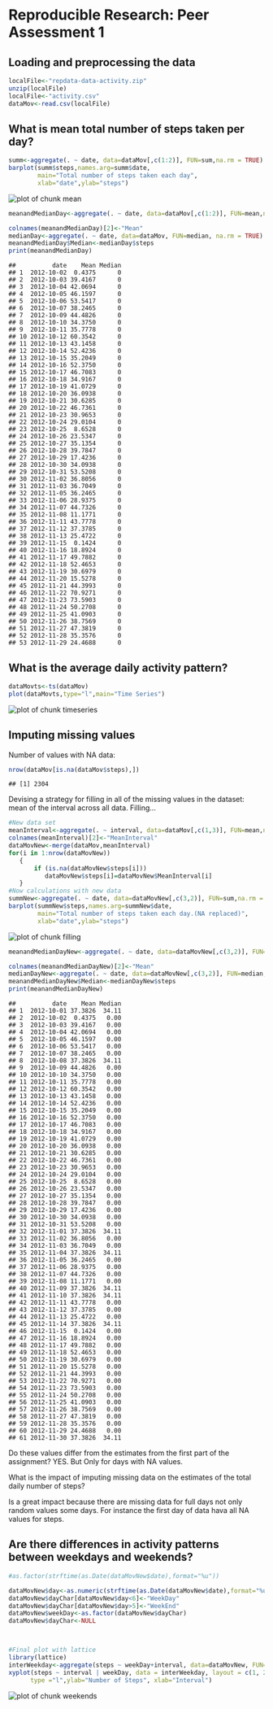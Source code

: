 # Reproducible Research: Peer Assessment 1


## Loading and preprocessing the data

```r
localFile<-"repdata-data-activity.zip"
unzip(localFile)
localFile<-"activity.csv"
dataMov<-read.csv(localFile)
```

## What is mean total number of steps taken per day?


```r
summ<-aggregate(. ~ date, data=dataMov[,c(1:2)], FUN=sum,na.rm = TRUE)
barplot(summ$steps,names.arg=summ$date,
        main="Total number of steps taken each day",
        xlab="date",ylab="steps")
```

![plot of chunk mean](figure/mean.png) 

```r
meanandMedianDay<-aggregate(. ~ date, data=dataMov[,c(1:2)], FUN=mean,na.rm = TRUE)

colnames(meanandMedianDay)[2]<-"Mean"
medianDay<-aggregate(. ~ date, data=dataMov, FUN=median, na.rm = TRUE)
meanandMedianDay$Median<-medianDay$steps
print(meanandMedianDay)
```

```
##          date    Mean Median
## 1  2012-10-02  0.4375      0
## 2  2012-10-03 39.4167      0
## 3  2012-10-04 42.0694      0
## 4  2012-10-05 46.1597      0
## 5  2012-10-06 53.5417      0
## 6  2012-10-07 38.2465      0
## 7  2012-10-09 44.4826      0
## 8  2012-10-10 34.3750      0
## 9  2012-10-11 35.7778      0
## 10 2012-10-12 60.3542      0
## 11 2012-10-13 43.1458      0
## 12 2012-10-14 52.4236      0
## 13 2012-10-15 35.2049      0
## 14 2012-10-16 52.3750      0
## 15 2012-10-17 46.7083      0
## 16 2012-10-18 34.9167      0
## 17 2012-10-19 41.0729      0
## 18 2012-10-20 36.0938      0
## 19 2012-10-21 30.6285      0
## 20 2012-10-22 46.7361      0
## 21 2012-10-23 30.9653      0
## 22 2012-10-24 29.0104      0
## 23 2012-10-25  8.6528      0
## 24 2012-10-26 23.5347      0
## 25 2012-10-27 35.1354      0
## 26 2012-10-28 39.7847      0
## 27 2012-10-29 17.4236      0
## 28 2012-10-30 34.0938      0
## 29 2012-10-31 53.5208      0
## 30 2012-11-02 36.8056      0
## 31 2012-11-03 36.7049      0
## 32 2012-11-05 36.2465      0
## 33 2012-11-06 28.9375      0
## 34 2012-11-07 44.7326      0
## 35 2012-11-08 11.1771      0
## 36 2012-11-11 43.7778      0
## 37 2012-11-12 37.3785      0
## 38 2012-11-13 25.4722      0
## 39 2012-11-15  0.1424      0
## 40 2012-11-16 18.8924      0
## 41 2012-11-17 49.7882      0
## 42 2012-11-18 52.4653      0
## 43 2012-11-19 30.6979      0
## 44 2012-11-20 15.5278      0
## 45 2012-11-21 44.3993      0
## 46 2012-11-22 70.9271      0
## 47 2012-11-23 73.5903      0
## 48 2012-11-24 50.2708      0
## 49 2012-11-25 41.0903      0
## 50 2012-11-26 38.7569      0
## 51 2012-11-27 47.3819      0
## 52 2012-11-28 35.3576      0
## 53 2012-11-29 24.4688      0
```


## What is the average daily activity pattern?

```r
dataMovts<-ts(dataMov)
plot(dataMovts,type="l",main="Time Series")
```

![plot of chunk timeseries](figure/timeseries.png) 

## Imputing missing values
Number of values with NA data:

```r
nrow(dataMov[is.na(dataMov$steps),])
```

```
## [1] 2304
```
Devising a strategy for filling in all of the missing values in the dataset:  mean of the interval across all data.
Filling...

```r
#New data set
meanInterval<-aggregate(. ~ interval, data=dataMov[,c(1,3)], FUN=mean,na.rm = TRUE)
colnames(meanInterval)[2]<-"MeanInterval"
dataMovNew<-merge(dataMov,meanInterval)
for(i in 1:nrow(dataMovNew))
   {
       if (is.na(dataMovNew$steps[i]))
          dataMovNew$steps[i]=dataMovNew$MeanInterval[i]
   }
#Now calculations with new data
summNew<-aggregate(. ~ date, data=dataMovNew[,c(3,2)], FUN=sum,na.rm = TRUE)
barplot(summNew$steps,names.arg=summNew$date,
        main="Total number of steps taken each day.(NA replaced)",
        xlab="date",ylab="steps")
```

![plot of chunk filling](figure/filling.png) 

```r
meanandMedianDayNew<-aggregate(. ~ date, data=dataMovNew[,c(3,2)], FUN=mean,na.rm = TRUE)

colnames(meanandMedianDayNew)[2]<-"Mean"
medianDayNew<-aggregate(. ~ date, data=dataMovNew[,c(3,2)], FUN=median, na.rm = TRUE)
meanandMedianDayNew$Median<-medianDayNew$steps
print(meanandMedianDayNew)
```

```
##          date    Mean Median
## 1  2012-10-01 37.3826  34.11
## 2  2012-10-02  0.4375   0.00
## 3  2012-10-03 39.4167   0.00
## 4  2012-10-04 42.0694   0.00
## 5  2012-10-05 46.1597   0.00
## 6  2012-10-06 53.5417   0.00
## 7  2012-10-07 38.2465   0.00
## 8  2012-10-08 37.3826  34.11
## 9  2012-10-09 44.4826   0.00
## 10 2012-10-10 34.3750   0.00
## 11 2012-10-11 35.7778   0.00
## 12 2012-10-12 60.3542   0.00
## 13 2012-10-13 43.1458   0.00
## 14 2012-10-14 52.4236   0.00
## 15 2012-10-15 35.2049   0.00
## 16 2012-10-16 52.3750   0.00
## 17 2012-10-17 46.7083   0.00
## 18 2012-10-18 34.9167   0.00
## 19 2012-10-19 41.0729   0.00
## 20 2012-10-20 36.0938   0.00
## 21 2012-10-21 30.6285   0.00
## 22 2012-10-22 46.7361   0.00
## 23 2012-10-23 30.9653   0.00
## 24 2012-10-24 29.0104   0.00
## 25 2012-10-25  8.6528   0.00
## 26 2012-10-26 23.5347   0.00
## 27 2012-10-27 35.1354   0.00
## 28 2012-10-28 39.7847   0.00
## 29 2012-10-29 17.4236   0.00
## 30 2012-10-30 34.0938   0.00
## 31 2012-10-31 53.5208   0.00
## 32 2012-11-01 37.3826  34.11
## 33 2012-11-02 36.8056   0.00
## 34 2012-11-03 36.7049   0.00
## 35 2012-11-04 37.3826  34.11
## 36 2012-11-05 36.2465   0.00
## 37 2012-11-06 28.9375   0.00
## 38 2012-11-07 44.7326   0.00
## 39 2012-11-08 11.1771   0.00
## 40 2012-11-09 37.3826  34.11
## 41 2012-11-10 37.3826  34.11
## 42 2012-11-11 43.7778   0.00
## 43 2012-11-12 37.3785   0.00
## 44 2012-11-13 25.4722   0.00
## 45 2012-11-14 37.3826  34.11
## 46 2012-11-15  0.1424   0.00
## 47 2012-11-16 18.8924   0.00
## 48 2012-11-17 49.7882   0.00
## 49 2012-11-18 52.4653   0.00
## 50 2012-11-19 30.6979   0.00
## 51 2012-11-20 15.5278   0.00
## 52 2012-11-21 44.3993   0.00
## 53 2012-11-22 70.9271   0.00
## 54 2012-11-23 73.5903   0.00
## 55 2012-11-24 50.2708   0.00
## 56 2012-11-25 41.0903   0.00
## 57 2012-11-26 38.7569   0.00
## 58 2012-11-27 47.3819   0.00
## 59 2012-11-28 35.3576   0.00
## 60 2012-11-29 24.4688   0.00
## 61 2012-11-30 37.3826  34.11
```
Do these values differ from the estimates from the first part of the assignment? 
YES. But Only for days with NA values. 

What is the impact of imputing missing data on the estimates of the total daily number of steps?

Is a great impact because there are missing data for full days not only random values some days. For instance the first day of data hava all NA values for steps.



## Are there differences in activity patterns between weekdays and weekends?


```r
#as.factor(strftime(as.Date(dataMovNew$date),format="%u"))

dataMovNew$day<-as.numeric(strftime(as.Date(dataMovNew$date),format="%u"))
dataMovNew$dayChar[dataMovNew$day<6]<-"WeekDay"
dataMovNew$dayChar[dataMovNew$day>5]<-"WeekEnd"
dataMovNew$weekDay<-as.factor(dataMovNew$dayChar)
dataMovNew$dayChar<-NULL



#Final plot with lattice
library(lattice)
interWeekday<-aggregate(steps ~ weekDay+interval, data=dataMovNew, FUN=mean,na.rm = TRUE)
xyplot(steps ~ interval | weekDay, data = interWeekday, layout = c(1, 2),
      type ="l",ylab="Number of Steps", xlab="Interval")
```

![plot of chunk weekends](figure/weekends.png) 
